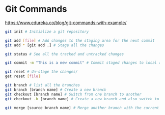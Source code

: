 # Git Commands

https://www.edureka.co/blog/git-commands-with-example/

```bash
git init # Initialize a git repository
```

```bash
git add [file] # Add changes to the staging area for the next commit
git add * [git add .] # Stage all the changes
```

```bash
git status # See all the tracked and untracked changes
```

```bash
git commit -m "This is a new commit" # Commit staged changes to local repo
```

```bash
git reset # Un-stage the changes/
get reset [file]
```

```bash
git branch # list all the branches
git branch [branch name] # Create a new branch
git checkout [branch name] # Switch from one branch to another
git checkout -b [branch name] # Create a new branch and also switch to it
```

```bash
git merge [source branch name] # Merge another branch with the current branch
```
